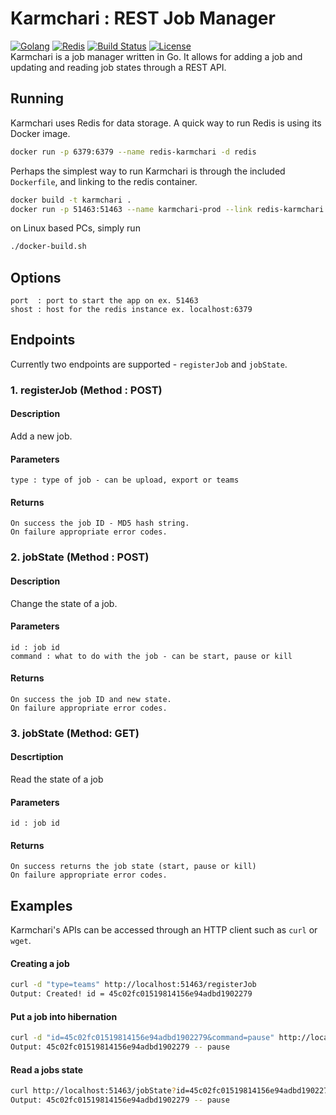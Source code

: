# Karmchari : REST Job Manager
[![Golang](https://www.vectorlogo.zone/logos/golang/golang-ar21.svg)](https://golang.org)
[![Redis](https://www.vectorlogo.zone/logos/redis/redis-ar21.svg)](https://redis.io)
[![Build Status](https://img.shields.io/travis/archit-p/karmchari?style=flat-square)](https://travis-ci.org/archit-p/karmchari)
[![License](https://img.shields.io/github/license/archit-p/karmchari?style=flat-square)](LICENSE.md)  
Karmchari is a job manager written in Go. It allows for adding a job and updating and reading job states through a REST API.

## Running
Karmchari uses Redis for data storage. A quick way to run Redis is using its Docker image.
```bash
docker run -p 6379:6379 --name redis-karmchari -d redis
```
Perhaps the simplest way to run Karmchari is through the included `Dockerfile`, and linking to the redis container.
```bash
docker build -t karmchari .
docker run -p 51463:51463 --name karmchari-prod --link redis-karmchari:redis -d karmchari
```
on Linux based PCs, simply run
```bash
./docker-build.sh
```
## Options
```
port  : port to start the app on ex. 51463
shost : host for the redis instance ex. localhost:6379
```

## Endpoints
Currently two endpoints are supported - `registerJob` and `jobState`.
### 1. registerJob (Method : POST)
#### Description
Add a new job.
#### Parameters
```
type : type of job - can be upload, export or teams
```
#### Returns
```
On success the job ID - MD5 hash string.
On failure appropriate error codes.
```
### 2. jobState (Method : POST)
#### Description
Change the state of a job.
#### Parameters
```
id : job id
command : what to do with the job - can be start, pause or kill
```
#### Returns
```
On success the job ID and new state.
On failure appropriate error codes.
```
### 3. jobState (Method: GET)
#### Descrtiption
Read the state of a job
#### Parameters
```
id : job id
```
#### Returns
```
On success returns the job state (start, pause or kill)
On failure appropriate error codes.
```
## Examples
Karmchari's APIs can be accessed through an HTTP client such as `curl` or `wget`.
#### Creating a job
```bash
curl -d "type=teams" http://localhost:51463/registerJob
Output: Created! id = 45c02fc01519814156e94adbd1902279
```
#### Put a job into hibernation
```bash
curl -d "id=45c02fc01519814156e94adbd1902279&command=pause" http://localhost:51463/jobState
Output: 45c02fc01519814156e94adbd1902279 -- pause
```
#### Read a jobs state
```bash
curl http://localhost:51463/jobState?id=45c02fc01519814156e94adbd1902279
Output: 45c02fc01519814156e94adbd1902279 -- pause
```